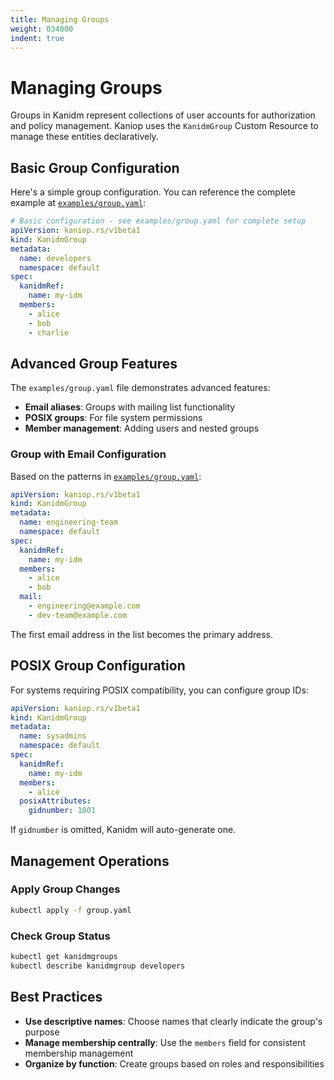 ```yaml
---
title: Managing Groups
weight: 034000
indent: true
---
```


# Managing Groups

Groups in Kanidm represent collections of user accounts for authorization and policy management.
Kaniop uses the `KanidmGroup` Custom Resource to manage these entities declaratively.

## Basic Group Configuration

Here's a simple group configuration. You can reference the complete example at
[`examples/group.yaml`](https://github.com/pando85/kaniop/blob/v0.0-beta.9/examples/group.yaml):

```yaml
# Basic configuration - see examples/group.yaml for complete setup
apiVersion: kaniop.rs/v1beta1
kind: KanidmGroup
metadata:
  name: developers
  namespace: default
spec:
  kanidmRef:
    name: my-idm
  members:
    - alice
    - bob
    - charlie
```

## Advanced Group Features

The `examples/group.yaml` file demonstrates advanced features:

- **Email aliases**: Groups with mailing list functionality
- **POSIX groups**: For file system permissions
- **Member management**: Adding users and nested groups

### Group with Email Configuration

Based on the patterns in
[`examples/group.yaml`](https://github.com/pando85/kaniop/blob/v0.0-beta.9/examples/group.yaml):

```yaml
apiVersion: kaniop.rs/v1beta1
kind: KanidmGroup
metadata:
  name: engineering-team
  namespace: default
spec:
  kanidmRef:
    name: my-idm
  members:
    - alice
    - bob
  mail:
    - engineering@example.com
    - dev-team@example.com
```

The first email address in the list becomes the primary address.

## POSIX Group Configuration

For systems requiring POSIX compatibility, you can configure group IDs:

```yaml
apiVersion: kaniop.rs/v1beta1
kind: KanidmGroup
metadata:
  name: sysadmins
  namespace: default
spec:
  kanidmRef:
    name: my-idm
  members:
    - alice
  posixAttributes:
    gidnumber: 1001
```

If `gidnumber` is omitted, Kanidm will auto-generate one.

## Management Operations

### Apply Group Changes

```bash
kubectl apply -f group.yaml
```

### Check Group Status

```bash
kubectl get kanidmgroups
kubectl describe kanidmgroup developers
```

## Best Practices

- **Use descriptive names**: Choose names that clearly indicate the group's purpose
- **Manage membership centrally**: Use the `members` field for consistent membership management
- **Organize by function**: Create groups based on roles and responsibilities

